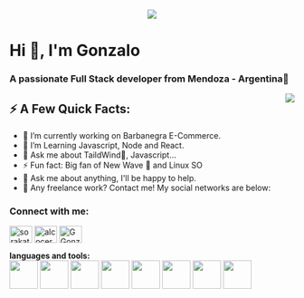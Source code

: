 <h3 align="center">
<img  src="https://i.giphy.com/media/WTcgSMey23umixwJQu/giphy.webp" />
</h3> 
                    
<h1 align="left">Hi 👋, I'm Gonzalo</h1>
<h3 align="left">A passionate Full Stack developer from Mendoza - Argentina🍇</h3>


 
<img align="right" src="https://user-images.githubusercontent.com/80013333/138579735-90f0660a-bbc7-4900-b375-d3ec6e53d90e.gif" />

<h2>⚡ A Few Quick Facts:</h2>
 <ul>
<li>🔭 I’m currently working on Barbanegra E-Commerce.</li>
<li>🌱 I’m Learning Javascript, Node and React.</li>
<li>💬 Ask me about TaildWind🍃, Javascript...</li>
<li>⚡ Fun fact: Big fan of New Wave 🎵 and Linux SO </li>
<li>💬 Ask me about anything, I'll be happy to help.</li>
<li>💼 Any freelance work? Contact me! My social networks are below:</li>
 </ul>
<h3 align="left">Connect with me:</h3>
<p align="left">
<a href="https://twitter.com/sorakatop" target="blank"><img align="center" src="https://raw.githubusercontent.com/rahuldkjain/github-profile-readme-generator/master/src/images/icons/Social/twitter.svg" alt="sorakatop" height="30" width="40" /></a>
<a href="https://linkedin.com/in/alcocergonzalomatias" target="blank"><img align="center" src="https://raw.githubusercontent.com/rahuldkjain/github-profile-readme-generator/master/src/images/icons/Social/linked-in-alt.svg" alt="alcocergonzalomatias" height="30" width="40" /></a>
<a href="https://discord.gg/GGonza#4211" target="blank"><img align="center" src="https://raw.githubusercontent.com/rahuldkjain/github-profile-readme-generator/master/src/images/icons/Social/discord.svg" alt="GGonza#4211" height="30" width="40" /></a>
</p>

**languages and tools:**  
 <img height="50" src="https://i.giphy.com/media/XAxylRMCdpbEWUAvr8/giphy.webp">
 <img height="50" src="https://i.giphy.com/media/fsEaZldNC8A1PJ3mwp/giphy.webp">
 <img height="50" src="https://i.giphy.com/media/Sr8xDpMwVKOHUWDVRD/giphy.webp">
 <img height="50" src="https://i.giphy.com/media/ln7z2eWriiQAllfVcn/giphy.webp">
 <img height="50" src="https://i.giphy.com/media/kdFc8fubgS31b8DsVu/giphy.webp">
 <img height="50" src="https://i.giphy.com/media/eNAsjO55tPbgaor7ma/giphy.webp">
 <img height="50" src="https://i.giphy.com/media/kH1DBkPNyZPOk0BxrM/giphy.webp">
 <img height="50" src="https://c.tenor.com/7OM1QNVM3-wAAAAC/archpepe.gif">

